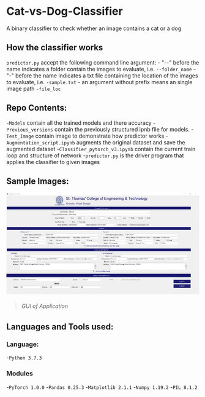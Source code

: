 # Cat-vs-Dog-Classifier
A binary classifier to check whether an image contains a cat or a dog

## How the classifier works
`predictor.py` accept the following command line argument:
        - "--" before the name indicates a folder contain the images to evaluate, i.e. `--folder_name`
        - "-"  before the name indicates a txt file containing the location of the images to evaluate, i.e. `-sample.txt`
        - an argument without prefix means an single image path `-file_loc`

## Repo Contents:
-`Models` contain all the trained models and there accuracy
-`Previous_versions` contain the previously structured ipnb file for models.
-`Test_Image` contain image to demonstrate how predictor works
-`Augmentation_script.ipynb` augments the original dataset and save the augmented dataset
-`Classifier_pytorch_v3.ipynb` contain the current train loop and structure of network
-`predictor.py` is the driver program that applies the classifier to given images

## Sample Images:

![application example](https://github.com/MaddyUnknown/Application-form-Tkinter/blob/master/Readme_img/Application%20form.png)
> ###### GUI of Application

## Languages and Tools used:
  ### Language:
  -`Python 3.7.3`
  ### Modules
  -`PyTorch 1.0.0`
  -`Pandas 0.25.3`
  -`Matplotlib 2.1.1`
  -`Numpy 1.19.2`
  -`PIL 8.1.2`
